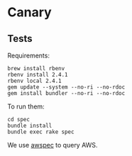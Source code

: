 # Canary

## Tests

Requirements: 
```
brew install rbenv
rbenv install 2.4.1
rbenv local 2.4.1
gem update --system --no-ri --no-rdoc
gem install bundler --no-ri --no-rdoc
```

To run them:

```
cd spec
bundle install
bundle exec rake spec
```

We use [awspec](https://github.com/k1LoW/awspec) to query AWS.